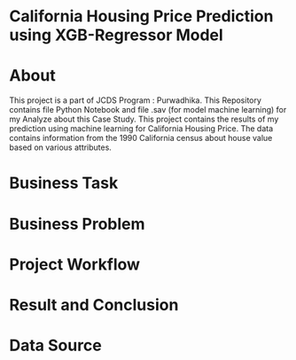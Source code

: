# **California Housing Price Prediction using XGB-Regressor Model**
# About
This project is a part of JCDS Program : Purwadhika. This Repository contains file Python Notebook and file .sav (for model machine learning) for my Analyze about this Case Study. This project contains the results of my prediction using machine learning for California Housing Price. The data contains information from the 1990 California census about house value based on various attributes.
# Business Task
# Business Problem
# Project Workflow
# Result and Conclusion
# Data Source
